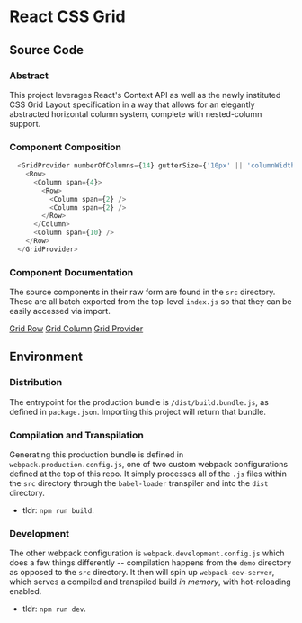 # React CSS Grid

## Source Code

### Abstract

This project leverages React's Context API as well as the newly instituted CSS Grid Layout specification in a way that allows for an elegantly abstracted horizontal column system, complete with nested-column support.

### Component Composition

```javascript
  <GridProvider numberOfColumns={14} gutterSize={'10px' || 'columnWidth'}>
    <Row>
      <Column span={4}>
        <Row>
          <Column span={2} />
          <Column span={2} />
        </Row>
      </Column>
      <Column span={10} />
    </Row>
  </GridProvider>
```

### Component Documentation

The source components in their raw form are found in the `src` directory. These are all batch exported from the top-level `index.js` so that they can be easily accessed via import.

[Grid Row](/src/Row/README.md)
[Grid Column](/src/Column/README.md)
[Grid Provider](/src/GridProvider/README.md)

## Environment

### Distribution

The entrypoint for the production bundle is `/dist/build.bundle.js`, as defined in `package.json`. Importing this project will return that bundle.

### Compilation and Transpilation

Generating this production bundle is defined in `webpack.production.config.js`, one of two custom webpack configurations defined at the top of this repo. It simply processes all of the `.js` files within the `src` directory through the `babel-loader` transpiler and into the `dist` directory.

  - tldr: `npm run build`.

### Development

The other webpack configuration is `webpack.development.config.js` which does a few things differently -- compilation happens from the `demo` directory as opposed to the `src` directory. It then will spin up `webpack-dev-server`, which serves a compiled and transpiled build _in memory_, with hot-reloading enabled.

  - tldr: `npm run dev`.
